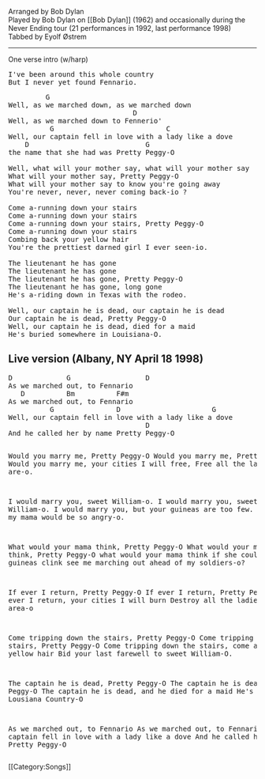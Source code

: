 Arranged by Bob Dylan<br>
Played by Bob Dylan on [[Bob Dylan]] (1962) and occasionally during
the Never Ending tour (21 performances in 1992, last performance 1998)<br>
Tabbed by Eyolf Østrem

----
One verse intro (w/harp)

<pre class="spoken">
I've been around this whole country
But I never yet found Fennario.
</pre>

<pre class="verse">
         G
Well, as we marched down, as we marched down
                              D
Well, as we marched down to Fennerio'
          G                           C
Well, our captain fell in love with a lady like a dove
    D                            G
the name that she had was Pretty Peggy-O

Well, what will your mother say, what will your mother say
What will your mother say, Pretty Peggy-O
What will your mother say to know you're going away
You're never, never, never coming back-io ?

Come a-running down your stairs
Come a-running down your stairs
Come a-running down your stairs, Pretty Peggy-O
Come a-running down your stairs
Combing back your yellow hair
You're the prettiest darned girl I ever seen-io.

The lieutenant he has gone
The lieutenant he has gone
The lieutenant he has gone, Pretty Peggy-O
The lieutenant he has gone, long gone
He's a-riding down in Texas with the rodeo.

Well, our captain he is dead, our captain he is dead
Our captain he is dead, Pretty Peggy-O
Well, our captain he is dead, died for a maid
He's buried somewhere in Louisiana-O.
</pre>

<h2 class="songversion">Live version (Albany, NY April 18 1998)</h2>
<pre class="verse">
D             G                  D
As we marched out, to Fennario
   D          Bm          F#m
As we marched out, to Fennario
          G               D                      G
Well, our captain fell in love with a lady like a dove
                                 D
And he called her by name Pretty Peggy-O

Would you marry me, Pretty Peggy-O
Would you marry me, Pretty Peggy-O
Would you marry me, your cities I will free,
Free all the ladies in the are-o.

I would marry you, sweet William-o.
I would marry you, sweet William-o.
I would marry you, but your guineas are too few.
I'm afraid my mama would be so angry-o.

What would your mama think, Pretty Peggy-O
What would your mama think, Pretty Peggy-O
what would your mama think if she could hear my guineas clink
see me marching out ahead of my soldiers-o?

If ever I return, Pretty Peggy-O
If ever I return, Pretty Peggy-O
If ever I return, your cities I will burn
Destroy all the ladies in the area-o

Come tripping down the stairs, Pretty Peggy-O
Come tripping down the stairs, Pretty Peggy-O
Come tripping down the stairs, come and make your yellow hair
Bid your last farewell to sweet William-O.

The captain he is dead, Pretty Peggy-O
The captain he is dead, Pretty Peggy-O
The captain he is dead, and he died for a maid
He's buried in Lousiana Country-O

As we marched out, to Fennario
As we marched out, to Fennario
the captain fell in love with a lady like a dove
And he called her by name Pretty Peggy-O
</pre>

[[Category:Songs]]
